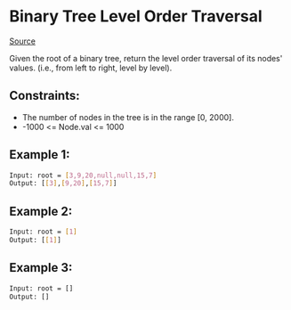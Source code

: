 # Binary Tree Level Order Traversal
[Source](https://leetcode.com/problems/binary-tree-level-order-traversal/)

Given the root of a binary tree, return the level order traversal of its nodes' values. (i.e., from left to right, level by level).

## Constraints:

 - The number of nodes in the tree is in the range [0, 2000].
 - -1000 <= Node.val <= 1000



## Example 1:
```sh
Input: root = [3,9,20,null,null,15,7]
Output: [[3],[9,20],[15,7]]
```

## Example 2:
```sh
Input: root = [1]
Output: [[1]]
```

## Example 3:
```sh
Input: root = []
Output: []
```
